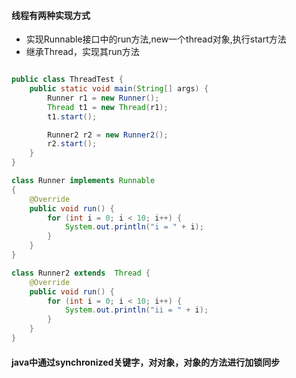 #### 线程有两种实现方式
- 实现Runnable接口中的run方法,new一个thread对象,执行start方法
- 继承Thread，实现其run方法

```java

public class ThreadTest {
    public static void main(String[] args) {
        Runner r1 = new Runner();
        Thread t1 = new Thread(r1);
        t1.start();

        Runner2 r2 = new Runner2();
        r2.start();
    }
}

class Runner implements Runnable
{
    @Override
    public void run() {
        for (int i = 0; i < 10; i++) {
            System.out.println("i = " + i);
        }
    }
}

class Runner2 extends  Thread {
    @Override
    public void run() {
        for (int i = 0; i < 10; i++) {
            System.out.println("ii = " + i);
        }
    }
}
```

#### java中通过synchronized关键字，对对象，对象的方法进行加锁同步
